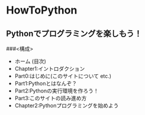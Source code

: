 # HowToPython
## Pythonでプログラミングを楽しもう！
###<構成>  
- ホーム (目次)
- Chapter1:イントロダクション
 - Part0:はじめに(このサイトについて etc.)
 - Part1:Pythonとはなんぞ？
 - Part2:Pythonの実行環境を作ろう！
 - Part3:このサイトの読み進め方
- Chapter2:Pythonプログラミングを始めよう